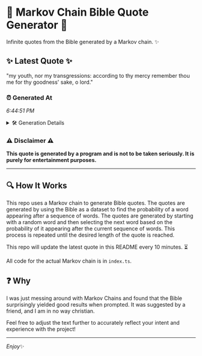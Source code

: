 # 📖 Markov Chain Bible Quote Generator 📖

Infinite quotes from the Bible generated by a Markov chain. ✨

## ✨ Latest Quote ✨
"my youth, nor my transgressions: according to thy mercy remember thou me for thy goodness' sake, o lord."

### ⏰ Generated At
*6:44:51 PM*

<details>
    <summary>🛠️ Generation Details</summary>
    <p>
        <strong>🌱 Seed:</strong> my<br>
        <strong>🔄 Iterations:</strong> 17<br>
        <strong>📜 Context History:</strong><br>[ my ]: youth,<br>[ my, youth, ]: nor<br>[ my, youth,, nor ]: my<br>[ my, youth,, nor, my ]: transgressions:<br>[ my, youth,, nor, my, transgressions: ]: according<br>[ my, youth,, nor, my, transgressions:, according ]: to<br>[ youth,, nor, my, transgressions:, according, to ]: thy<br>[ nor, my, transgressions:, according, to, thy ]: mercy<br>[ my, transgressions:, according, to, thy, mercy ]: remember<br>[ transgressions:, according, to, thy, mercy, remember ]: thou<br>[ according, to, thy, mercy, remember, thou ]: me<br>[ to, thy, mercy, remember, thou, me ]: for<br>[ thy, mercy, remember, thou, me, for ]: thy<br>[ mercy, remember, thou, me, for, thy ]: goodness'<br>[ remember, thou, me, for, thy, goodness' ]: sake,<br>[ thou, me, for, thy, goodness', sake, ]: o<br>[ me, for, thy, goodness', sake,, o ]: lord.<br>
    </p>
</details>

### ⚠️ Disclaimer ⚠️
**This quote is generated by a program and is not to be taken seriously. It is purely for entertainment purposes.**

---

## 🔍 How It Works

This repo uses a Markov chain to generate Bible quotes. The quotes are generated by using the Bible as a dataset to find the probability of a word appearing after a sequence of words. The quotes are generated by starting with a random word and then selecting the next word based on the probability of it appearing after the current sequence of words. This process is repeated until the desired length of the quote is reached.

This repo will update the latest quote in this README every 10 minutes. ⏳

All code for the actual Markov chain is in `index.ts`.

## ❓ Why

I was just messing around with Markov Chains and found that the Bible surprisingly yielded good results when prompted. 
It was suggested by a friend, and I am in no way christian.

Feel free to adjust the text further to accurately reflect your intent and experience with the project!

---

*Enjoy*✨
